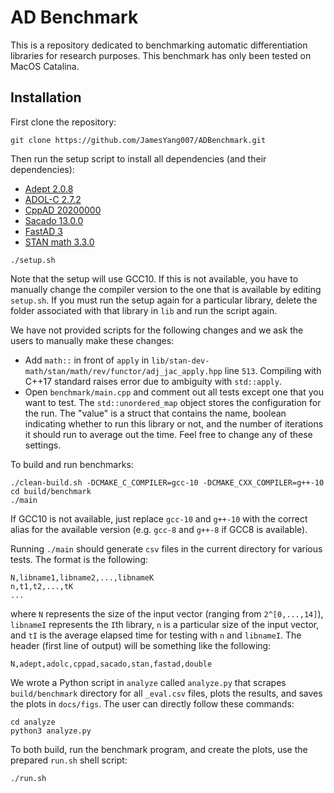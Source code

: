 # AD Benchmark

This is a repository dedicated to benchmarking automatic differentiation libraries for research purposes.
This benchmark has only been tested on MacOS Catalina.

## Installation

First clone the repository:
```
git clone https://github.com/JamesYang007/ADBenchmark.git
```

Then run the setup script to install all dependencies (and their dependencies):
- [Adept 2.0.8](http://www.met.reading.ac.uk/clouds/adept/)
- [ADOL-C 2.7.2](https://github.com/coin-or/ADOL-C)
- [CppAD 20200000](https://coin-or.github.io/CppAD/doc/cppad.htm)
- [Sacado 13.0.0](https://github.com/trilinos/Trilinos/tree/master/packages/sacado)
- [FastAD 3](https://github.com/JamesYang007/FastAD)
- [STAN math 3.3.0](https://github.com/stan-dev/math)
```
./setup.sh
```
Note that the setup will use GCC10.
If this is not available, you have to manually change the compiler version to the one that is available
by editing `setup.sh`.
If you must run the setup again for a particular library, 
delete the folder associated with that library in `lib` and run the script again.

We have not provided scripts for the following changes and we ask the users to manually make these changes:
- Add `math::` in front of `apply` in `lib/stan-dev-math/stan/math/rev/functor/adj_jac_apply.hpp` line `513`.
  Compiling with C++17 standard raises error due to ambiguity with `std::apply`.
- Open `benchmark/main.cpp` and comment out all tests except one that you want to test.
  The `std::unordered_map` object stores the configuration for the run.
  The "value" is a struct that contains the name, boolean indicating whether to run this library or not,
  and the number of iterations it should run to average out the time.
  Feel free to change any of these settings.

To build and run benchmarks:
```
./clean-build.sh -DCMAKE_C_COMPILER=gcc-10 -DCMAKE_CXX_COMPILER=g++-10
cd build/benchmark
./main
```
If GCC10 is not available, just replace `gcc-10` and `g++-10` with the correct alias for the available version
(e.g. `gcc-8` and `g++-8` if GCC8 is available).

Running `./main` should generate `csv` files in the current directory for various tests.
The format is the following:
```
N,libname1,libname2,...,libnameK
n,t1,t2,...,tK
...
```
where `N` represents the size of the input vector (ranging from `2^[0,...,14]`),
`libnameI` represents the `I`th library,
`n` is a particular size of the input vector,
and `tI` is the average elapsed time for testing with `n` and `libnameI`.
The header (first line of output) will be something like the following:
```
N,adept,adolc,cppad,sacado,stan,fastad,double
```

We wrote a Python script in `analyze` called `analyze.py` that 
scrapes `build/benchmark` directory for all `_eval.csv` files,
plots the results, and saves the plots in `docs/figs`.
The user can directly follow these commands:
```
cd analyze
python3 analyze.py
```

To both build, run the benchmark program, and create the plots,
use the prepared `run.sh` shell script:
```
./run.sh
```
